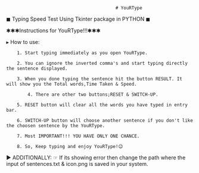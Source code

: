                                              # YouRType
◼︎ Typing Speed Test Using Tkinter package in PYTHON ◼︎

✱✱✱Instructions for YouRType!!!✱✱✱
 
 ▸ How to use:
 
		1. Start typing immediately as you open YouRType.
	
		2. You can ignore the inverted comma's and start typing directly the sentence displayed.
	
		3. When you done typing the sentence hit the button RESULT. It will show you the Total words,Time Taken & Speed.                     
	
	        4. There are other two buttons;RESET & SWITCH-UP. 
	
		5. RESET button will clear all the words you have typed in entry bar.
	
		6. SWITCH-UP button will choose another sentence if you don't like the choosen sentence by the YouRType.
	
		7. Most IMPORTANT!!! YOU HAVE ONLY ONE CHANCE.
	
		8. So, Keep typing and enjoy YouRType!😉		

► ADDITIONALLY:
    ☞ If its showing error then change the path where the input of sentences.txt & icon.png is saved in your system.   

